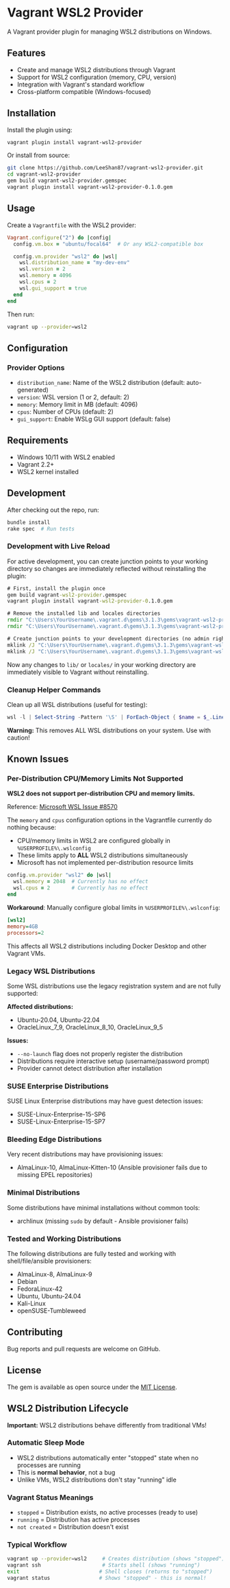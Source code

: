 # Vagrant WSL2 Provider

A Vagrant provider plugin for managing WSL2 distributions on Windows.

## Features

- Create and manage WSL2 distributions through Vagrant
- Support for WSL2 configuration (memory, CPU, version)
- Integration with Vagrant's standard workflow
- Cross-platform compatible (Windows-focused)

## Installation

Install the plugin using:

```bash
vagrant plugin install vagrant-wsl2-provider
```

Or install from source:

```bash
git clone https://github.com/LeeShan87/vagrant-wsl2-provider.git
cd vagrant-wsl2-provider
gem build vagrant-wsl2-provider.gemspec
vagrant plugin install vagrant-wsl2-provider-0.1.0.gem
```

## Usage

Create a `Vagrantfile` with the WSL2 provider:

```ruby
Vagrant.configure("2") do |config|
  config.vm.box = "ubuntu/focal64"  # Or any WSL2-compatible box

  config.vm.provider "wsl2" do |wsl|
    wsl.distribution_name = "my-dev-env"
    wsl.version = 2
    wsl.memory = 4096
    wsl.cpus = 2
    wsl.gui_support = true
  end
end
```

Then run:

```bash
vagrant up --provider=wsl2
```

## Configuration

### Provider Options

- `distribution_name`: Name of the WSL2 distribution (default: auto-generated)
- `version`: WSL version (1 or 2, default: 2)
- `memory`: Memory limit in MB (default: 4096)
- `cpus`: Number of CPUs (default: 2)
- `gui_support`: Enable WSLg GUI support (default: false)

## Requirements

- Windows 10/11 with WSL2 enabled
- Vagrant 2.2+
- WSL2 kernel installed

## Development

After checking out the repo, run:

```bash
bundle install
rake spec  # Run tests
```

### Development with Live Reload

For active development, you can create junction points to your working directory so changes are immediately reflected without reinstalling the plugin:

```cmd
# First, install the plugin once
gem build vagrant-wsl2-provider.gemspec
vagrant plugin install vagrant-wsl2-provider-0.1.0.gem

# Remove the installed lib and locales directories
rmdir "C:\Users\YourUsername\.vagrant.d\gems\3.1.3\gems\vagrant-wsl2-provider-0.1.0\lib"
rmdir "C:\Users\YourUsername\.vagrant.d\gems\3.1.3\gems\vagrant-wsl2-provider-0.1.0\locales"

# Create junction points to your development directories (no admin rights required)
mklink /J "C:\Users\YourUsername\.vagrant.d\gems\3.1.3\gems\vagrant-wsl2-provider-0.1.0\lib" "D:\Code\Github\vagrant-wsl2-provider\lib"
mklink /J "C:\Users\YourUsername\.vagrant.d\gems\3.1.3\gems\vagrant-wsl2-provider-0.1.0\locales" "D:\Code\Github\vagrant-wsl2-provider\locales"
```

Now any changes to `lib/` or `locales/` in your working directory are immediately visible to Vagrant without reinstalling.

### Cleanup Helper Commands

Clean up all WSL distributions (useful for testing):

```powershell
wsl -l | Select-String -Pattern '\S' | ForEach-Object { $name = $_.Line -replace '\*', '' -replace '\s*\(.*\)', '' -replace '\0', ''; if ($name.Trim()) { wsl --unregister $name.Trim() } }
```

**Warning:** This removes ALL WSL distributions on your system. Use with caution!

## Known Issues

### Per-Distribution CPU/Memory Limits Not Supported

**WSL2 does not support per-distribution CPU and memory limits.**

Reference: [Microsoft WSL Issue #8570](https://github.com/microsoft/WSL/issues/8570)

The `memory` and `cpus` configuration options in the Vagrantfile currently do nothing because:
- CPU/memory limits in WSL2 are configured globally in `%USERPROFILE%\.wslconfig`
- These limits apply to **ALL** WSL2 distributions simultaneously
- Microsoft has not implemented per-distribution resource limits

```ruby
config.vm.provider "wsl2" do |wsl|
  wsl.memory = 2048  # Currently has no effect
  wsl.cpus = 2       # Currently has no effect
end
```

**Workaround**: Manually configure global limits in `%USERPROFILE%\.wslconfig`:

```ini
[wsl2]
memory=4GB
processors=2
```

This affects all WSL2 distributions including Docker Desktop and other Vagrant VMs.

### Legacy WSL Distributions

Some WSL distributions use the legacy registration system and are not fully supported:

**Affected distributions:**
- Ubuntu-20.04, Ubuntu-22.04
- OracleLinux_7_9, OracleLinux_8_10, OracleLinux_9_5

**Issues:**
- `--no-launch` flag does not properly register the distribution
- Distributions require interactive setup (username/password prompt)
- Provider cannot detect distribution after installation

### SUSE Enterprise Distributions

SUSE Linux Enterprise distributions may have guest detection issues:
- SUSE-Linux-Enterprise-15-SP6
- SUSE-Linux-Enterprise-15-SP7

### Bleeding Edge Distributions

Very recent distributions may have provisioning issues:
- AlmaLinux-10, AlmaLinux-Kitten-10 (Ansible provisioner fails due to missing EPEL repositories)

### Minimal Distributions

Some distributions have minimal installations without common tools:
- archlinux (missing `sudo` by default - Ansible provisioner fails)

### Tested and Working Distributions

The following distributions are fully tested and working with shell/file/ansible provisioners:
- AlmaLinux-8, AlmaLinux-9
- Debian
- FedoraLinux-42
- Ubuntu, Ubuntu-24.04
- Kali-Linux
- openSUSE-Tumbleweed

## Contributing

Bug reports and pull requests are welcome on GitHub.

## License

The gem is available as open source under the [MIT License](./LICENSE).

## WSL2 Distribution Lifecycle

  **Important:** WSL2 distributions behave differently from traditional VMs!

  ### Automatic Sleep Mode
  - WSL2 distributions automatically enter "stopped" state when no processes are running
  - This is **normal behavior**, not a bug
  - Unlike VMs, WSL2 distributions don't stay "running" idle

  ### Vagrant Status Meanings
  - `stopped` = Distribution exists, no active processes (ready to use)
  - `running` = Distribution has active processes
  - `not created` = Distribution doesn't exist

  ### Typical Workflow
  ```bash
  vagrant up --provider=wsl2     # Creates distribution (shows "stopped")
  vagrant ssh                    # Starts shell (shows "running")
  exit                          # Shell closes (returns to "stopped")
  vagrant status                # Shows "stopped" - this is normal!